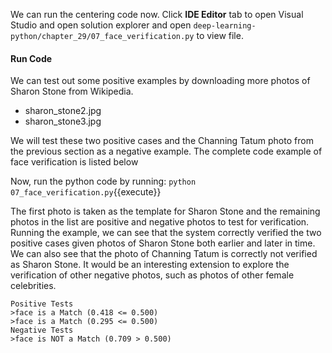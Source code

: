 We can run the centering code now. Click **IDE Editor** tab to open Visual Studio and open solution explorer and open `deep-learning-python/chapter_29/07_face_verification.py` to view file.

#### Run Code

We can test out some positive examples by downloading more photos of Sharon Stone from
Wikipedia. 

- sharon_stone2.jpg
- sharon_stone3.jpg

We will test these two positive cases and the Channing Tatum photo from the previous
section as a negative example. The complete code example of face verification is listed below

Now, run the python code by running: `python 07_face_verification.py`{{execute}}

The first photo is taken as the template for Sharon Stone and the remaining photos in the
list are positive and negative photos to test for verification. Running the example, we can see
that the system correctly verified the two positive cases given photos of Sharon Stone both
earlier and later in time. We can also see that the photo of Channing Tatum is correctly not
verified as Sharon Stone. It would be an interesting extension to explore the verification of other
negative photos, such as photos of other female celebrities.

```
Positive Tests
>face is a Match (0.418 <= 0.500)
>face is a Match (0.295 <= 0.500)
Negative Tests
>face is NOT a Match (0.709 > 0.500)
```
